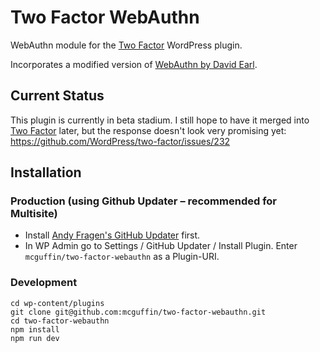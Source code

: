 Two Factor WebAuthn
===================

WebAuthn module for the [Two Factor](https://github.com/WordPress/two-factor/) WordPress plugin.

Incorporates a modified version of [WebAuthn by David Earl](https://github.com/davidearl/webauthn/).

Current Status
--------------
This plugin is currently in beta stadium. I still hope to have it merged into 
[Two Factor](https://github.com/WordPress/two-factor) later, but the response doesn't look very promising yet: https://github.com/WordPress/two-factor/issues/232

Installation
------------
### Production (using Github Updater – recommended for Multisite)
 - Install [Andy Fragen's GitHub Updater](https://github.com/afragen/github-updater) first.
 - In WP Admin go to Settings / GitHub Updater / Install Plugin. Enter `mcguffin/two-factor-webauthn` as a Plugin-URI.

### Development
```
cd wp-content/plugins
git clone git@github.com:mcguffin/two-factor-webauthn.git
cd two-factor-webauthn
npm install
npm run dev
```

